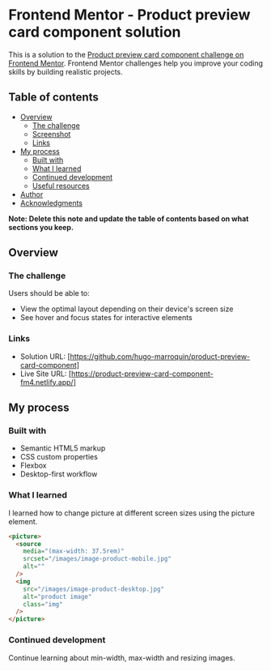 # Frontend Mentor - Product preview card component solution

This is a solution to the [Product preview card component challenge on Frontend Mentor](https://www.frontendmentor.io/challenges/product-preview-card-component-GO7UmttRfa). Frontend Mentor challenges help you improve your coding skills by building realistic projects.

## Table of contents

- [Overview](#overview)
  - [The challenge](#the-challenge)
  - [Screenshot](#screenshot)
  - [Links](#links)
- [My process](#my-process)
  - [Built with](#built-with)
  - [What I learned](#what-i-learned)
  - [Continued development](#continued-development)
  - [Useful resources](#useful-resources)
- [Author](#author)
- [Acknowledgments](#acknowledgments)

**Note: Delete this note and update the table of contents based on what sections you keep.**

## Overview

### The challenge

Users should be able to:

- View the optimal layout depending on their device's screen size
- See hover and focus states for interactive elements

### Links

- Solution URL: [https://github.com/hugo-marroquin/product-preview-card-component]
- Live Site URL: [https://product-preview-card-component-fm4.netlify.app/]

## My process

### Built with

- Semantic HTML5 markup
- CSS custom properties
- Flexbox
- Desktop-first workflow

### What I learned

I learned how to change picture at different screen sizes using the picture element.

```html
<picture>
  <source
    media="(max-width: 37.5rem)"
    srcset="/images/image-product-mobile.jpg"
    alt=""
  />
  <img
    src="/images/image-product-desktop.jpg"
    alt="product image"
    class="img"
  />
</picture>
```

### Continued development

Continue learning about min-width, max-width and resizing images.
